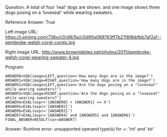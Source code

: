 Question: A total of four 'real' dogs are shown, and one image shows three dogs posing on a 'loveseat' while wearing sweaters.

Reference Answer: True

Left image URL: https://i.pinimg.com/736x/c0/d9/5e/c0d95e069763ff7b21189bbfbb7af2a1--pembroke-welsh-corgi-corgis.jpg

Right image URL: http://www.browniebites.net/photos/2011/pembroke-welsh-corgi-wearing-sweater-4.jpg

Program:

```
ANSWER0=VQA(image=LEFT,question='How many dogs are in the image?')
ANSWER1=VQA(image=RIGHT,question='How many dogs are in the image?')
ANSWER2=VQA(image=LEFT,question='Are the dogs posing on a "loveseat" while wearing sweaters?')
ANSWER3=VQA(image=RIGHT,question='Are the dogs posing on a "loveseat" while wearing sweaters?')
ANSWER4=EVAL(expr='{ANSWER0} + {ANSWER1} == 4')
ANSWER5=EVAL(expr='{ANSWER2}')
ANSWER6=EVAL(expr='{ANSWER3}')
ANSWER7=EVAL(expr='{ANSWER4} and {ANSWER5} and {ANSWER6}')
FINAL_ANSWER=RESULT(var=ANSWER7)
```
Answer: Runtime error: unsupported operand type(s) for +: 'int' and 'str'

